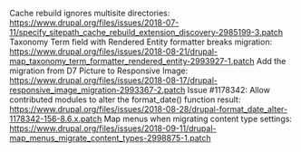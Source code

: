 Cache rebuild ignores multisite directories: https://www.drupal.org/files/issues/2018-07-11/specify_sitepath_cache_rebuild_extension_discovery-2985199-3.patch
Taxonomy Term field with Rendered Entity formatter breaks migration: https://www.drupal.org/files/issues/2018-08-21/drupal-map_taxonomy_term_formatter_rendered_entity-2993927-1.patch
Add the migration from D7 Picture to Responsive Image: https://www.drupal.org/files/issues/2018-08-17/drupal-responsive_image_migration-2993367-2.patch
Issue #1178342: Allow contributed modules to alter the format_date() function result: https://www.drupal.org/files/issues/2018-08-28/drupal-format_date_alter-1178342-156-8.6.x.patch
Map menus when migrating content type settings: https://www.drupal.org/files/issues/2018-09-11/drupal-map_menus_migrate_content_types-2998875-1.patch

